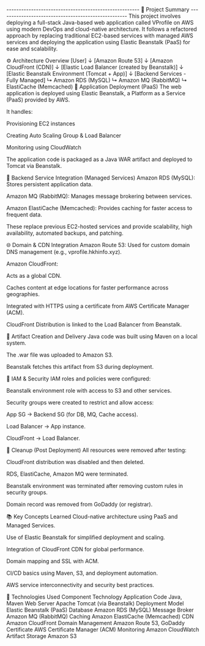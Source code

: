 ------------------------------------------------------ 🧠 Project Summary ----------------------------------------------------
This project involves deploying a full-stack Java-based web application called VProfile on AWS using modern DevOps and cloud-native architecture. It follows a refactored approach by replacing traditional 
EC2-based services with managed AWS services and deploying the application using Elastic Beanstalk (PaaS) for ease and scalability.

⚙️ Architecture Overview
[User]
   ↓
[Amazon Route 53]
   ↓
[Amazon CloudFront (CDN)]
   ↓
[Elastic Load Balancer (created by Beanstalk)]
   ↓
[Elastic Beanstalk Environment (Tomcat + App)]
   ↓
[Backend Services - Fully Managed]
   ↳ Amazon RDS (MySQL)
   ↳ Amazon MQ (RabbitMQ)
   ↳ ElastiCache (Memcached)
🚀 Application Deployment (PaaS)
The web application is deployed using Elastic Beanstalk, a Platform as a Service (PaaS) provided by AWS.

It handles:

Provisioning EC2 instances

Creating Auto Scaling Group & Load Balancer

Monitoring using CloudWatch

The application code is packaged as a Java WAR artifact and deployed to Tomcat via Beanstalk.

🔗 Backend Service Integration (Managed Services)
Amazon RDS (MySQL): Stores persistent application data.

Amazon MQ (RabbitMQ): Manages message brokering between services.

Amazon ElastiCache (Memcached): Provides caching for faster access to frequent data.

These replace previous EC2-hosted services and provide scalability, high availability, automated backups, and patching.

🌐 Domain & CDN Integration
Amazon Route 53: Used for custom domain DNS management (e.g., vprofile.hkhinfo.xyz).

Amazon CloudFront:

Acts as a global CDN.

Caches content at edge locations for faster performance across geographies.

Integrated with HTTPS using a certificate from AWS Certificate Manager (ACM).

CloudFront Distribution is linked to the Load Balancer from Beanstalk.

🧪 Artifact Creation and Delivery
Java code was built using Maven on a local system.

The .war file was uploaded to Amazon S3.

Beanstalk fetches this artifact from S3 during deployment.

🔐 IAM & Security
IAM roles and policies were configured:

Beanstalk environment role with access to S3 and other services.

Security groups were created to restrict and allow access:

App SG → Backend SG (for DB, MQ, Cache access).

Load Balancer → App instance.

CloudFront → Load Balancer.

🧼 Cleanup (Post Deployment)
All resources were removed after testing:

CloudFront distribution was disabled and then deleted.

RDS, ElastiCache, Amazon MQ were terminated.

Beanstalk environment was terminated after removing custom rules in security groups.

Domain record was removed from GoDaddy (or registrar).

📚 Key Concepts Learned
Cloud-native architecture using PaaS and Managed Services.

Use of Elastic Beanstalk for simplified deployment and scaling.

Integration of CloudFront CDN for global performance.

Domain mapping and SSL with ACM.

CI/CD basics using Maven, S3, and deployment automation.

AWS service interconnectivity and security best practices.

📌 Technologies Used
Component	Technology
Application Code	Java, Maven
Web Server	Apache Tomcat (via Beanstalk)
Deployment Model	Elastic Beanstalk (PaaS)
Database	Amazon RDS (MySQL)
Message Broker	Amazon MQ (RabbitMQ)
Caching	Amazon ElastiCache (Memcached)
CDN	Amazon CloudFront
Domain Management	Amazon Route 53, GoDaddy
Certificate	AWS Certificate Manager (ACM)
Monitoring	Amazon CloudWatch
Artifact Storage	Amazon S3
